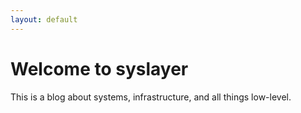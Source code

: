 ```yaml
---
layout: default
---
```


# Welcome to syslayer

This is a blog about systems, infrastructure, and all things low-level.
